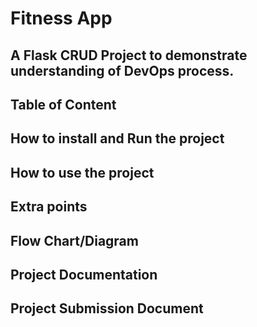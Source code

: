 # Fitness App
## A Flask CRUD Project to demonstrate understanding of DevOps process.
## Table of Content
## How to install and Run the project
## How to use the project
## Extra points
## Flow Chart/Diagram 
## Project Documentation
## Project Submission Document
